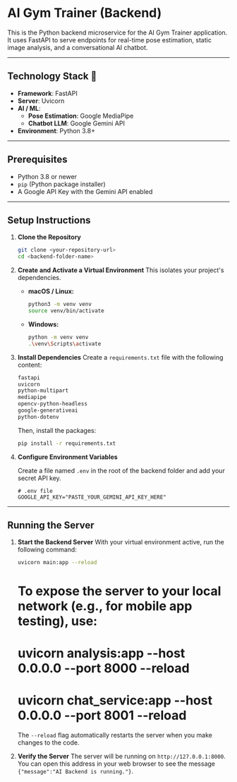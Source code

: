 # AI Gym Trainer (Backend)

This is the Python backend microservice for the AI Gym Trainer application. It uses FastAPI to serve endpoints for real-time pose estimation, static image analysis, and a conversational AI chatbot.

---
## **Technology Stack** 🐍

* **Framework**: FastAPI
* **Server**: Uvicorn
* **AI / ML**:
    * **Pose Estimation**: Google MediaPipe
    * **Chatbot LLM**: Google Gemini API
* **Environment**: Python 3.8+

---
## **Prerequisites**

* Python 3.8 or newer
* `pip` (Python package installer)
* A Google API Key with the Gemini API enabled

---
## **Setup Instructions**

1.  **Clone the Repository**
    ```bash
    git clone <your-repository-url>
    cd <backend-folder-name>
    ```

2.  **Create and Activate a Virtual Environment**
    This isolates your project's dependencies.
    * **macOS / Linux:**
        ```bash
        python3 -m venv venv
        source venv/bin/activate
        ```
    * **Windows:**
        ```bash
        python -m venv venv
        .\venv\Scripts\activate
        ```

3.  **Install Dependencies**
    Create a `requirements.txt` file with the following content:
    ```txt
    fastapi
    uvicorn
    python-multipart
    mediapipe
    opencv-python-headless
    google-generativeai
    python-dotenv
    ```
    Then, install the packages:
    ```bash
    pip install -r requirements.txt
    ```

4.  **Configure Environment Variables**

    Create a file named `.env` in the root of the backend folder and add your secret API key.

    ```env
    # .env file
    GOOGLE_API_KEY="PASTE_YOUR_GEMINI_API_KEY_HERE"
    ```

---
## **Running the Server**

1.  **Start the Backend Server**
    With your virtual environment active, run the following command:
    ```bash
    uvicorn main:app --reload
    ```
    # To expose the server to your local network (e.g., for mobile app testing), use:
    # uvicorn analysis:app --host 0.0.0.0 --port 8000 --reload
    # uvicorn chat_service:app --host 0.0.0.0 --port 8001 --reload
    
    The `--reload` flag automatically restarts the server when you make changes to the code.

2.  **Verify the Server**
    The server will be running on `http://127.0.0.1:8000`. You can open this address in your web browser to see the message `{"message":"AI Backend is running."}`.